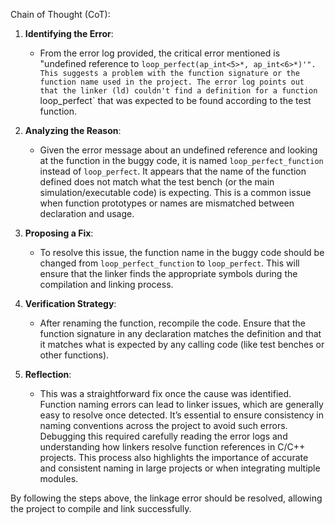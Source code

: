 Chain of Thought (CoT):

1. **Identifying the Error**:
   - From the error log provided, the critical error mentioned is "undefined reference to `loop_perfect(ap_int<5>*, ap_int<6>*)'". This suggests a problem with the function signature or the function name used in the project. The error log points out that the linker (ld) couldn't find a definition for a function `loop_perfect` that was expected to be found according to the test function.

2. **Analyzing the Reason**:
   - Given the error message about an undefined reference and looking at the function in the buggy code, it is named `loop_perfect_function` instead of `loop_perfect`. It appears that the name of the function defined does not match what the test bench (or the main simulation/executable code) is expecting. This is a common issue when function prototypes or names are mismatched between declaration and usage.

3. **Proposing a Fix**:
   - To resolve this issue, the function name in the buggy code should be changed from `loop_perfect_function` to `loop_perfect`. This will ensure that the linker finds the appropriate symbols during the compilation and linking process.

4. **Verification Strategy**:
   - After renaming the function, recompile the code. Ensure that the function signature in any declaration matches the definition and that it matches what is expected by any calling code (like test benches or other functions).

5. **Reflection**:
   - This was a straightforward fix once the cause was identified. Function naming errors can lead to linker issues, which are generally easy to resolve once detected. It’s essential to ensure consistency in naming conventions across the project to avoid such errors. Debugging this required carefully reading the error logs and understanding how linkers resolve function references in C/C++ projects. This process also highlights the importance of accurate and consistent naming in large projects or when integrating multiple modules. 

By following the steps above, the linkage error should be resolved, allowing the project to compile and link successfully.